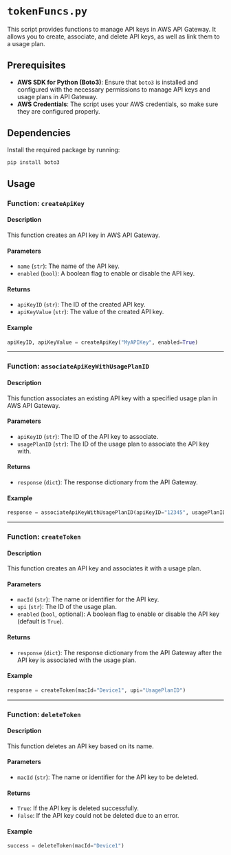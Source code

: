 # `tokenFuncs.py`

This script provides functions to manage API keys in AWS API Gateway. It allows you to create, associate, and delete API keys, as well as link them to a usage plan.

## Prerequisites

- **AWS SDK for Python (Boto3)**: Ensure that `boto3` is installed and configured with the necessary permissions to manage API keys and usage plans in API Gateway.
- **AWS Credentials**: The script uses your AWS credentials, so make sure they are configured properly.

## Dependencies

Install the required package by running:

```bash
pip install boto3
```

## Usage

### Function: `createApiKey`

#### Description

This function creates an API key in AWS API Gateway.

#### Parameters

- `name` (`str`): The name of the API key.
- `enabled` (`bool`): A boolean flag to enable or disable the API key.

#### Returns

- `apiKeyID` (`str`): The ID of the created API key.
- `apiKeyValue` (`str`): The value of the created API key.

#### Example

```python
apiKeyID, apiKeyValue = createApiKey("MyAPIKey", enabled=True)
```

---

### Function: `associateApiKeyWithUsagePlanID`

#### Description

This function associates an existing API key with a specified usage plan in AWS API Gateway.

#### Parameters

- `apiKeyID` (`str`): The ID of the API key to associate.
- `usagePlanID` (`str`): The ID of the usage plan to associate the API key with.

#### Returns

- `response` (`dict`): The response dictionary from the API Gateway.

#### Example

```python
response = associateApiKeyWithUsagePlanID(apiKeyID="12345", usagePlanID="67890")
```

---

### Function: `createToken`

#### Description

This function creates an API key and associates it with a usage plan.

#### Parameters

- `macId` (`str`): The name or identifier for the API key.
- `upi` (`str`): The ID of the usage plan.
- `enabled` (`bool`, optional): A boolean flag to enable or disable the API key (default is `True`).

#### Returns

- `response` (`dict`): The response dictionary from the API Gateway after the API key is associated with the usage plan.

#### Example

```python
response = createToken(macId="Device1", upi="UsagePlanID")
```

---

### Function: `deleteToken`

#### Description

This function deletes an API key based on its name.

#### Parameters

- `macId` (`str`): The name or identifier for the API key to be deleted.

#### Returns

- `True`: If the API key is deleted successfully.
- `False`: If the API key could not be deleted due to an error.

#### Example

```python
success = deleteToken(macId="Device1")
```
